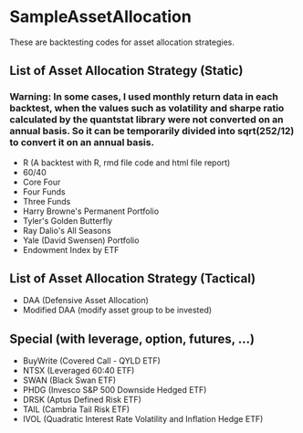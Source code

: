 # SampleAssetAllocation

These are backtesting codes for asset allocation strategies.

## List of Asset Allocation Strategy (Static)
### Warning: In some cases, I used monthly return data in each backtest, when the values such as volatility and sharpe ratio calculated by the quantstat library were not converted on an annual basis. So it can be temporarily divided into sqrt(252/12) to convert it on an annual basis.

- R (A backtest with R, rmd file code and html file report)
- 60/40
- Core Four
- Four Funds
- Three Funds
- Harry Browne's Permanent Portfolio
- Tyler's Golden Butterfly
- Ray Dalio's All Seasons
- Yale (David Swensen) Portfolio
- Endowment Index by ETF

## List of Asset Allocation Strategy (Tactical)

- DAA (Defensive Asset Allocation)
- Modified DAA (modify asset group to be invested)

## Special (with leverage, option, futures, ...)

- BuyWrite (Covered Call - QYLD ETF)
- NTSX (Leveraged 60:40 ETF)
- SWAN (Black Swan ETF)
- PHDG (Invesco S&P 500 Downside Hedged ETF)
- DRSK (Aptus Defined Risk ETF)
- TAIL (Cambria Tail Risk ETF)
- IVOL (Quadratic Interest Rate Volatility and Inflation Hedge ETF)

